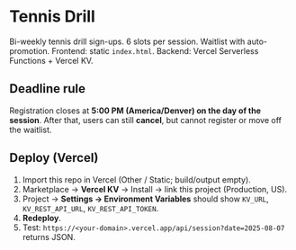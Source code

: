 # Tennis Drill

Bi-weekly tennis drill sign-ups. 6 slots per session. Waitlist with auto-promotion.
Frontend: static `index.html`. Backend: Vercel Serverless Functions + Vercel KV.

## Deadline rule
Registration closes at **5:00 PM (America/Denver) on the day of the session**. After that, users can still **cancel**, but cannot register or move off the waitlist.

## Deploy (Vercel)
1. Import this repo in Vercel (Other / Static; build/output empty).
2. Marketplace → **Vercel KV** → Install → link this project (Production, US).
3. Project → **Settings → Environment Variables** should show `KV_URL`, `KV_REST_API_URL`, `KV_REST_API_TOKEN`.
4. **Redeploy**.
5. Test: `https://<your-domain>.vercel.app/api/session?date=2025-08-07` returns JSON.
